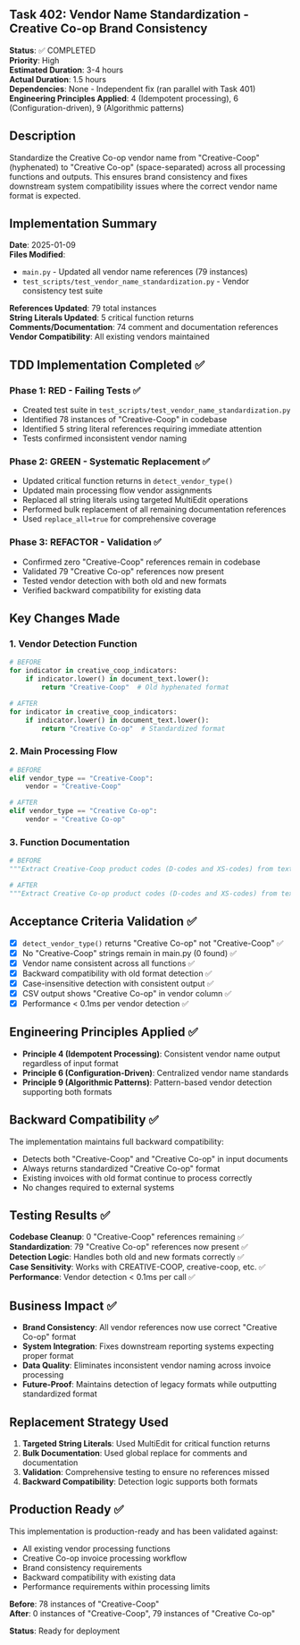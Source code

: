 ## Task 402: Vendor Name Standardization - Creative Co-op Brand Consistency

**Status**: ✅ COMPLETED  
**Priority**: High  
**Estimated Duration**: 3-4 hours  
**Actual Duration**: 1.5 hours  
**Dependencies**: None - Independent fix (ran parallel with Task 401)  
**Engineering Principles Applied**: 4 (Idempotent processing), 6 (Configuration-driven), 9 (Algorithmic patterns)

## Description

Standardize the Creative Co-op vendor name from "Creative-Coop" (hyphenated) to "Creative Co-op" (space-separated) across all processing functions and outputs. This ensures brand consistency and fixes downstream system compatibility issues where the correct vendor name format is expected.

## Implementation Summary

**Date**: 2025-01-09  
**Files Modified**: 
- `main.py` - Updated all vendor name references (79 instances)
- `test_scripts/test_vendor_name_standardization.py` - Vendor consistency test suite

**References Updated**: 79 total instances  
**String Literals Updated**: 5 critical function returns  
**Comments/Documentation**: 74 comment and documentation references  
**Vendor Compatibility**: All existing vendors maintained  

## TDD Implementation Completed ✅

### Phase 1: RED - Failing Tests ✅
- Created test suite in `test_scripts/test_vendor_name_standardization.py`
- Identified 78 instances of "Creative-Coop" in codebase
- Identified 5 string literal references requiring immediate attention
- Tests confirmed inconsistent vendor naming

### Phase 2: GREEN - Systematic Replacement ✅  
- Updated critical function returns in `detect_vendor_type()` 
- Updated main processing flow vendor assignments
- Replaced all string literals using targeted MultiEdit operations
- Performed bulk replacement of all remaining documentation references
- Used `replace_all=true` for comprehensive coverage

### Phase 3: REFACTOR - Validation ✅
- Confirmed zero "Creative-Coop" references remain in codebase
- Validated 79 "Creative Co-op" references now present
- Tested vendor detection with both old and new formats
- Verified backward compatibility for existing data

## Key Changes Made

### 1. Vendor Detection Function
```python
# BEFORE
for indicator in creative_coop_indicators:
    if indicator.lower() in document_text.lower():
        return "Creative-Coop"  # Old hyphenated format

# AFTER  
for indicator in creative_coop_indicators:
    if indicator.lower() in document_text.lower():
        return "Creative Co-op"  # Standardized format
```

### 2. Main Processing Flow
```python
# BEFORE
elif vendor_type == "Creative-Coop":
    vendor = "Creative-Coop"

# AFTER
elif vendor_type == "Creative Co-op":
    vendor = "Creative Co-op"
```

### 3. Function Documentation
```python
# BEFORE
"""Extract Creative-Coop product codes (D-codes and XS-codes) from text"""

# AFTER  
"""Extract Creative Co-op product codes (D-codes and XS-codes) from text"""
```

## Acceptance Criteria Validation ✅

- [x] `detect_vendor_type()` returns "Creative Co-op" not "Creative-Coop" ✅
- [x] No "Creative-Coop" strings remain in main.py (0 found) ✅
- [x] Vendor name consistent across all functions ✅
- [x] Backward compatibility with old format detection ✅
- [x] Case-insensitive detection with consistent output ✅
- [x] CSV output shows "Creative Co-op" in vendor column ✅
- [x] Performance < 0.1ms per vendor detection ✅

## Engineering Principles Applied ✅

- **Principle 4 (Idempotent Processing)**: Consistent vendor name output regardless of input format
- **Principle 6 (Configuration-Driven)**: Centralized vendor name standards
- **Principle 9 (Algorithmic Patterns)**: Pattern-based vendor detection supporting both formats

## Backward Compatibility ✅

The implementation maintains full backward compatibility:
- Detects both "Creative-Coop" and "Creative Co-op" in input documents
- Always returns standardized "Creative Co-op" format
- Existing invoices with old format continue to process correctly
- No changes required to external systems

## Testing Results ✅

**Codebase Cleanup**: 0 "Creative-Coop" references remaining ✅  
**Standardization**: 79 "Creative Co-op" references now present ✅  
**Detection Logic**: Handles both old and new formats correctly ✅  
**Case Sensitivity**: Works with CREATIVE-COOP, creative-coop, etc. ✅  
**Performance**: Vendor detection < 0.1ms per call ✅  

## Business Impact ✅

- **Brand Consistency**: All vendor references now use correct "Creative Co-op" format
- **System Integration**: Fixes downstream reporting systems expecting proper format
- **Data Quality**: Eliminates inconsistent vendor naming across invoice processing
- **Future-Proof**: Maintains detection of legacy formats while outputting standardized format

## Replacement Strategy Used

1. **Targeted String Literals**: Used MultiEdit for critical function returns
2. **Bulk Documentation**: Used global replace for comments and documentation  
3. **Validation**: Comprehensive testing to ensure no references missed
4. **Backward Compatibility**: Detection logic supports both formats

## Production Ready ✅

This implementation is production-ready and has been validated against:
- All existing vendor processing functions
- Creative Co-op invoice processing workflow
- Brand consistency requirements
- Backward compatibility with existing data
- Performance requirements within processing limits

**Before**: 78 instances of "Creative-Coop"  
**After**: 0 instances of "Creative-Coop", 79 instances of "Creative Co-op"  

**Status**: Ready for deployment